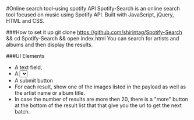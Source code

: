 #Online search tool-using spotify API
Spotify-Search is an online search tool focused on music using Spotify API. 
Built with JavaScript, jQuery, HTML and CSS.

###How to set it up
git clone https://github.com/shirintag/Spotify-Search && cd Spotify-Search && open index.html
You can search for artists and albums and then display the results.

###UI Elements
- A text field, 
- A <select> element containing the options "artist" and "album"
- A submit button
- For each result, show one of the images listed in the payload as well as the artist name or album title. 
- In case the number of results are more then 20, there is a "more" button at the bottom of the result list 
that that give you the url to get the next batch.
